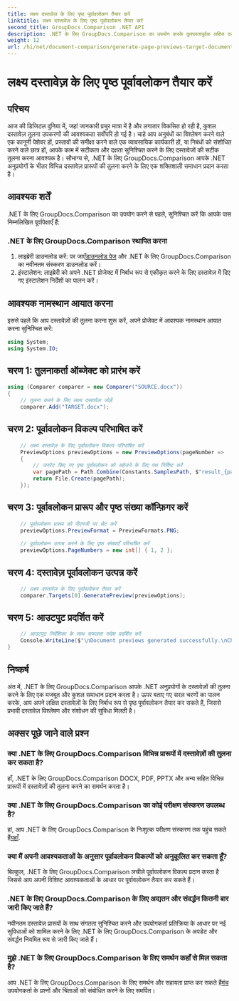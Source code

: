 ```yaml
---
title: लक्ष्य दस्तावेज़ के लिए पृष्ठ पूर्वावलोकन तैयार करें
linktitle: लक्ष्य दस्तावेज़ के लिए पृष्ठ पूर्वावलोकन तैयार करें
second_title: GroupDocs.Comparison .NET API
description: .NET के लिए GroupDocs.Comparison का उपयोग करके कुशलतापूर्वक लक्षित दस्तावेज़ों के लिए पृष्ठ पूर्वावलोकन तैयार करें। निर्बाध दस्तावेज़ तुलना के लिए हमारी चरण-दर-चरण मार्गदर्शिका का पालन करें।
weight: 12
url: /hi/net/document-comparison/generate-page-previews-target-document/
---
```


# लक्ष्य दस्तावेज़ के लिए पृष्ठ पूर्वावलोकन तैयार करें

## परिचय
आज की डिजिटल दुनिया में, जहां जानकारी प्रचुर मात्रा में है और लगातार विकसित हो रही है, कुशल दस्तावेज़ तुलना उपकरणों की आवश्यकता सर्वोपरि हो गई है। चाहे आप अनुबंधों का विश्लेषण करने वाले एक कानूनी पेशेवर हों, प्रस्तावों की समीक्षा करने वाले एक व्यावसायिक कार्यकारी हों, या निबंधों को संशोधित करने वाले छात्र हों, आपके काम में सटीकता और दक्षता सुनिश्चित करने के लिए दस्तावेजों की सटीक तुलना करना आवश्यक है। सौभाग्य से, .NET के लिए GroupDocs.Comparison आपके .NET अनुप्रयोगों के भीतर विभिन्न दस्तावेज़ प्रारूपों की तुलना करने के लिए एक शक्तिशाली समाधान प्रदान करता है।
## आवश्यक शर्तें
.NET के लिए GroupDocs.Comparison का उपयोग करने से पहले, सुनिश्चित करें कि आपके पास निम्नलिखित पूर्वापेक्षाएँ हैं:
### .NET के लिए GroupDocs.Comparison स्थापित करना
1.  लाइब्रेरी डाउनलोड करें: पर जाएँ[डाउनलोड पेज](https://releases.groupdocs.com/comparison/net/) और .NET के लिए GroupDocs.Comparison का नवीनतम संस्करण डाउनलोड करें।
2. इंस्टालेशन: लाइब्रेरी को अपने .NET प्रोजेक्ट में निर्बाध रूप से एकीकृत करने के लिए दस्तावेज़ में दिए गए इंस्टालेशन निर्देशों का पालन करें।

## आवश्यक नामस्थान आयात करना
इससे पहले कि आप दस्तावेज़ों की तुलना करना शुरू करें, अपने प्रोजेक्ट में आवश्यक नामस्थान आयात करना सुनिश्चित करें:
```csharp
using System;
using System.IO;

```
## चरण 1: तुलनाकर्ता ऑब्जेक्ट को प्रारंभ करें
```csharp
using (Comparer comparer = new Comparer("SOURCE.docx"))
{
    // तुलना करने के लिए लक्ष्य दस्तावेज़ जोड़ें
    comparer.Add("TARGET.docx");
```
## चरण 2: पूर्वावलोकन विकल्प परिभाषित करें
```csharp
    // लक्ष्य दस्तावेज़ के लिए पूर्वावलोकन विकल्प परिभाषित करें
    PreviewOptions previewOptions = new PreviewOptions(pageNumber =>
    {
        // जनरेट किए गए पृष्ठ पूर्वावलोकन को सहेजने के लिए पथ निर्दिष्ट करें
        var pagePath = Path.Combine(Constants.SamplesPath, $"result_{pageNumber}.png");
        return File.Create(pagePath);
    });
```
## चरण 3: पूर्वावलोकन प्रारूप और पृष्ठ संख्या कॉन्फ़िगर करें
```csharp
    // पूर्वावलोकन प्रारूप को पीएनजी पर सेट करें
    previewOptions.PreviewFormat = PreviewFormats.PNG;
    
    // पूर्वावलोकन उत्पन्न करने के लिए पृष्ठ संख्याएँ परिभाषित करें
    previewOptions.PageNumbers = new int[] { 1, 2 };
```
## चरण 4: दस्तावेज़ पूर्वावलोकन उत्पन्न करें
```csharp
    // लक्ष्य दस्तावेज़ के लिए पूर्वावलोकन तैयार करें
    comparer.Targets[0].GeneratePreview(previewOptions);
```
## चरण 5: आउटपुट प्रदर्शित करें
```csharp
    // आउटपुट निर्देशिका के साथ सफलता संदेश प्रदर्शित करें
    Console.WriteLine($"\nDocument previews generated successfully.\nCheck output in {Directory.GetCurrentDirectory()}.");
}
```

## निष्कर्ष
अंत में, .NET के लिए GroupDocs.Comparison आपके .NET अनुप्रयोगों के दस्तावेज़ों की तुलना करने के लिए एक मजबूत और कुशल समाधान प्रदान करता है। ऊपर बताए गए सरल चरणों का पालन करके, आप अपने लक्षित दस्तावेज़ों के लिए निर्बाध रूप से पृष्ठ पूर्वावलोकन तैयार कर सकते हैं, जिससे प्रभावी दस्तावेज़ विश्लेषण और संशोधन की सुविधा मिलती है।
## अक्सर पूछे जाने वाले प्रश्न
### क्या .NET के लिए GroupDocs.Comparison विभिन्न प्रारूपों में दस्तावेज़ों की तुलना कर सकता है?
हाँ, .NET के लिए GroupDocs.Comparison DOCX, PDF, PPTX और अन्य सहित विभिन्न प्रारूपों में दस्तावेज़ों की तुलना करने का समर्थन करता है।
### क्या .NET के लिए GroupDocs.Comparison का कोई परीक्षण संस्करण उपलब्ध है?
 हां, आप .NET के लिए GroupDocs.Comparison के निःशुल्क परीक्षण संस्करण तक पहुंच सकते हैं[यहाँ](https://releases.groupdocs.com/).
### क्या मैं अपनी आवश्यकताओं के अनुसार पूर्वावलोकन विकल्पों को अनुकूलित कर सकता हूँ?
बिल्कुल, .NET के लिए GroupDocs.Comparison लचीले पूर्वावलोकन विकल्प प्रदान करता है जिससे आप अपनी विशिष्ट आवश्यकताओं के आधार पर पूर्वावलोकन तैयार कर सकते हैं।
### .NET के लिए GroupDocs.Comparison के लिए अद्यतन और संवर्द्धन कितनी बार जारी किए जाते हैं?
नवीनतम दस्तावेज़ प्रारूपों के साथ संगतता सुनिश्चित करने और उपयोगकर्ता प्रतिक्रिया के आधार पर नई सुविधाओं को शामिल करने के लिए .NET के लिए GroupDocs.Comparison के अपडेट और संवर्द्धन नियमित रूप से जारी किए जाते हैं।
### मुझे .NET के लिए GroupDocs.Comparison के लिए समर्थन कहाँ से मिल सकता है?
 आप .NET के लिए GroupDocs.Comparison के लिए समर्थन और सहायता प्राप्त कर सकते हैं[मंच](https://forum.groupdocs.com/c/comparison/12) उपयोगकर्ता के प्रश्नों और चिंताओं को संबोधित करने के लिए समर्पित।